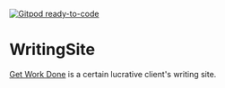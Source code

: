 [![Gitpod ready-to-code](https://img.shields.io/badge/Gitpod-ready--to--code-blue?logo=gitpod)](https://gitpod.io/#https://github.com/nyambura00/WritingSite)

# WritingSite
[Get Work Done](/) is a certain lucrative client's writing site.

